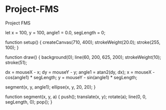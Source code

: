 # Project-FMS
Project FMS


let x = 100,
y = 100,
angle1 = 0.0,
segLength = 0;

function setup() {
createCanvas(710, 400);
strokeWeight(20.0);
stroke(255, 100);
}

function draw() {
background(0);
line(60, 200, 625, 200);
strokeWeight(10);
stroke(51);

dx = mouseX - x;
dy = mouseY - y;
angle1 = atan2(dy, dx);
x = mouseX - cos(angle1) * segLength;
y = mouseY - sin(angle1) * segLength;

segment(x, y, angle1);
ellipse(x, y, 20, 20);
}

function segment(x, y, a) {
push();
translate(x, y);
rotate(a);
line(0, 0, segLength, 0);
pop();
}
